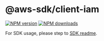 # @aws-sdk/client-iam

[![NPM version](https://img.shields.io/npm/v/@aws-sdk/client-iam/beta.svg)](https://www.npmjs.com/package/@aws-sdk/client-iam)
[![NPM downloads](https://img.shields.io/npm/dm/@aws-sdk/client-iam.svg)](https://www.npmjs.com/package/@aws-sdk/client-iam)

For SDK usage, please step to [SDK readme](https://github.com/aws/aws-sdk-js-v3).
